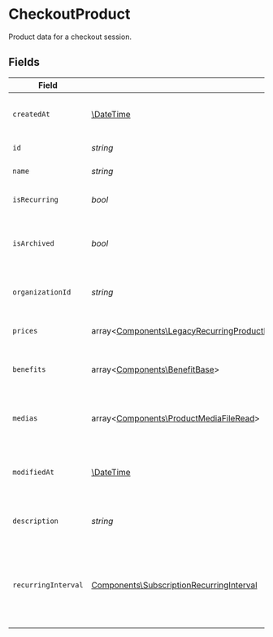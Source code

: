 # CheckoutProduct

Product data for a checkout session.


## Fields

| Field                                                                                                                                                                                                                                                                                 | Type                                                                                                                                                                                                                                                                                  | Required                                                                                                                                                                                                                                                                              | Description                                                                                                                                                                                                                                                                           |
| ------------------------------------------------------------------------------------------------------------------------------------------------------------------------------------------------------------------------------------------------------------------------------------- | ------------------------------------------------------------------------------------------------------------------------------------------------------------------------------------------------------------------------------------------------------------------------------------- | ------------------------------------------------------------------------------------------------------------------------------------------------------------------------------------------------------------------------------------------------------------------------------------- | ------------------------------------------------------------------------------------------------------------------------------------------------------------------------------------------------------------------------------------------------------------------------------------- |
| `createdAt`                                                                                                                                                                                                                                                                           | [\DateTime](https://www.php.net/manual/en/class.datetime.php)                                                                                                                                                                                                                         | :heavy_check_mark:                                                                                                                                                                                                                                                                    | Creation timestamp of the object.                                                                                                                                                                                                                                                     |
| `id`                                                                                                                                                                                                                                                                                  | *string*                                                                                                                                                                                                                                                                              | :heavy_check_mark:                                                                                                                                                                                                                                                                    | The ID of the product.                                                                                                                                                                                                                                                                |
| `name`                                                                                                                                                                                                                                                                                | *string*                                                                                                                                                                                                                                                                              | :heavy_check_mark:                                                                                                                                                                                                                                                                    | The name of the product.                                                                                                                                                                                                                                                              |
| `isRecurring`                                                                                                                                                                                                                                                                         | *bool*                                                                                                                                                                                                                                                                                | :heavy_check_mark:                                                                                                                                                                                                                                                                    | Whether the product is a subscription.                                                                                                                                                                                                                                                |
| `isArchived`                                                                                                                                                                                                                                                                          | *bool*                                                                                                                                                                                                                                                                                | :heavy_check_mark:                                                                                                                                                                                                                                                                    | Whether the product is archived and no longer available.                                                                                                                                                                                                                              |
| `organizationId`                                                                                                                                                                                                                                                                      | *string*                                                                                                                                                                                                                                                                              | :heavy_check_mark:                                                                                                                                                                                                                                                                    | The ID of the organization owning the product.                                                                                                                                                                                                                                        |
| `prices`                                                                                                                                                                                                                                                                              | array<[Components\LegacyRecurringProductPriceFixed\|Components\LegacyRecurringProductPriceCustom\|Components\LegacyRecurringProductPriceFree\|Components\ProductPriceFixed\|Components\ProductPriceCustom\|Components\ProductPriceFree](../../Models/Components/CheckoutProductPrices.md)> | :heavy_check_mark:                                                                                                                                                                                                                                                                    | List of prices for this product.                                                                                                                                                                                                                                                      |
| `benefits`                                                                                                                                                                                                                                                                            | array<[Components\BenefitBase](../../Models/Components/BenefitBase.md)>                                                                                                                                                                                                               | :heavy_check_mark:                                                                                                                                                                                                                                                                    | List of benefits granted by the product.                                                                                                                                                                                                                                              |
| `medias`                                                                                                                                                                                                                                                                              | array<[Components\ProductMediaFileRead](../../Models/Components/ProductMediaFileRead.md)>                                                                                                                                                                                             | :heavy_check_mark:                                                                                                                                                                                                                                                                    | List of medias associated to the product.                                                                                                                                                                                                                                             |
| `modifiedAt`                                                                                                                                                                                                                                                                          | [\DateTime](https://www.php.net/manual/en/class.datetime.php)                                                                                                                                                                                                                         | :heavy_check_mark:                                                                                                                                                                                                                                                                    | Last modification timestamp of the object.                                                                                                                                                                                                                                            |
| `description`                                                                                                                                                                                                                                                                         | *string*                                                                                                                                                                                                                                                                              | :heavy_check_mark:                                                                                                                                                                                                                                                                    | The description of the product.                                                                                                                                                                                                                                                       |
| `recurringInterval`                                                                                                                                                                                                                                                                   | [Components\SubscriptionRecurringInterval](../../Models/Components/SubscriptionRecurringInterval.md)                                                                                                                                                                                  | :heavy_check_mark:                                                                                                                                                                                                                                                                    | The recurring interval of the product. If `None`, the product is a one-time purchase.                                                                                                                                                                                                 |